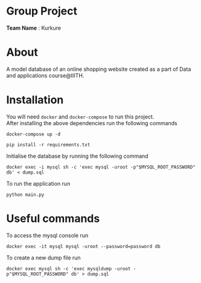 # Group Project
**Team Name** : Kurkure

# About
A model database of an online shopping website created as a part of Data and applications course@IIITH.

# Installation
You will need `docker` and `docker-compose` to run this project.  
After installing the above dependencies run the following commands  
```
docker-compose up -d

pip install -r requirements.txt
```
Initialise the database by running the following command
```
docker exec -i mysql sh -c 'exec mysql -uroot -p"$MYSQL_ROOT_PASSWORD" db' < dump.sql
```
To run the application run
```
python main.py
```
# Useful commands
To access the mysql console run
```
docker exec -it mysql mysql -uroot --password=password db
```
To create a new dump file run
```
docker exec mysql sh -c 'exec mysqldump -uroot -p"$MYSQL_ROOT_PASSWORD" db' > dump.sql
```

